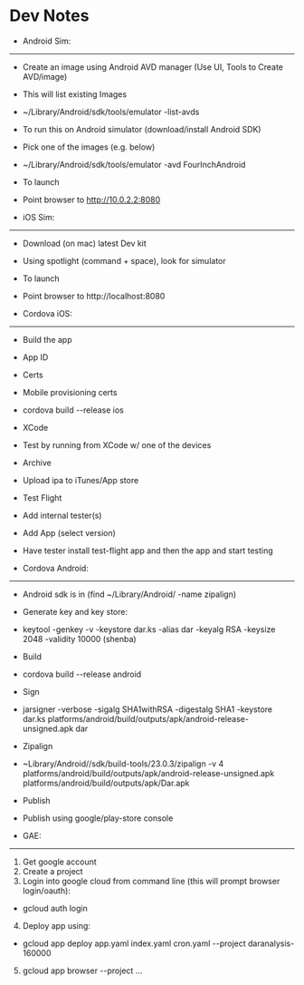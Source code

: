 # Dev Notes


- Android Sim:
-------------
 - Create an image using Android AVD manager (Use UI, Tools to Create AVD/image)
 - This will list existing Images
  - ~/Library/Android/sdk/tools/emulator -list-avds
 - To run this on Android simulator (download/install Android SDK)
 - Pick one of the images (e.g. below)
  - ~/Library/Android/sdk/tools/emulator -avd FourInchAndroid
 - To launch 
  - Point browser to http://10.0.2.2:8080

- iOS Sim:
---------
 - Download (on mac) latest Dev kit
 - Using spotlight (command + space), look for simulator
 - To launch 
  - Point browser to http://localhost:8080

- Cordova iOS:
-------------
 - Build the app
  - App ID
  - Certs
  - Mobile provisioning certs
 - cordova build --release ios
 - XCode
  - Test by running from XCode w/ one of the devices
  - Archive
  - Upload ipa to iTunes/App store
  - Test Flight
   - Add internal tester(s)
   - Add App (select version)
   - Have tester install test-flight app and then the app and start testing
  
- Cordova Android:
-----------------

 - Android sdk is in  (find ~/Library/Android/ -name zipalign)
 - Generate key and key store:
 - keytool -genkey -v -keystore dar.ks -alias dar -keyalg RSA -keysize 2048 -validity 10000 (shenba)
 - Build
  - cordova build --release android
 - Sign
  - jarsigner -verbose -sigalg SHA1withRSA -digestalg SHA1 -keystore dar.ks platforms/android/build/outputs/apk/android-release-unsigned.apk dar 
 - Zipalign
  - ~Library/Android//sdk/build-tools/23.0.3/zipalign -v 4 platforms/android/build/outputs/apk/android-release-unsigned.apk platforms/android/build/outputs/apk/Dar.apk
 - Publish
  - Publish using google/play-store console
  
- GAE:
-----
1. Get google account
2. Create a project
3. Login into google cloud from command line (this will prompt browser login/oauth): 
 - gcloud auth login
4. Deploy app using:
 - gcloud app deploy app.yaml index.yaml cron.yaml --project daranalysis-160000
5. gcloud app browser --project ...

  
